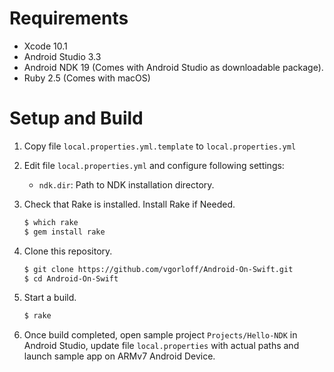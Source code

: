 Requirements
============

- Xcode 10.1
- Android Studio 3.3
- Android NDK 19 (Comes with Android Studio as downloadable package).
- Ruby 2.5 (Comes with macOS)


Setup and Build
===============

1. Copy file `local.properties.yml.template` to `local.properties.yml`
2. Edit file `local.properties.yml` and configure following settings:

   - `ndk.dir`: Path to NDK installation directory.

3. Check that Rake is installed. Install Rake if Needed.

   ```bash
   $ which rake
   $ gem install rake
   ```

4. Clone this repository.

    ```bash
    $ git clone https://github.com/vgorloff/Android-On-Swift.git
    $ cd Android-On-Swift
    ```

5. Start a build.

   ```bash
   $ rake
   ```

6. Once build completed, open sample project `Projects/Hello-NDK` in Android Studio, update file `local.properties` with actual paths and launch sample app on ARMv7 Android Device.
